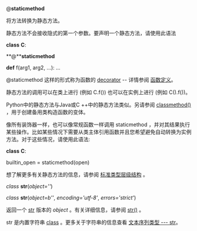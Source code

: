 @**staticmethod**

将方法转换为静态方法。 

静态方法不会接收隐式的第一个参数。要声明一个静态方法，请使用此语法

**class** **C**:

  **@****staticmethod**

  **def** f(arg1, arg2, ...): ...

 

@staticmethod 这样的形式称为函数的 [decorator](https://docs.python.org/zh-cn/3/glossary.html#term-decorator) -- 详情参阅 [函数定义](https://docs.python.org/zh-cn/3/reference/compound_stmts.html#function)。

静态方法的调用可以在类上进行 (例如 C.f()) 也可以在实例上进行 (例如 C().f())。 

Python中的静态方法与Java或C ++中的静态方法类似。另请参阅 [classmethod()](https://docs.python.org/zh-cn/3/library/functions.html?highlight=staticmethod#classmethod) ，用于创建备用类构造函数的变体。

像所有装饰器一样，也可以像常规函数一样调用 staticmethod ，并对其结果执行某些操作。比如某些情况下需要从类主体引用函数并且您希望避免自动转换为实例方法。对于这些情况，请使用此语法:

**class** **C**:

  builtin_open = staticmethod(open)

 

想了解更多有关静态方法的信息，请参阅 [标准类型层级结构](https://docs.python.org/zh-cn/3/reference/datamodel.html#types) 。

*class* **str**(*object=''*)

*class* **str**(*object=b''*, *encoding='utf-8'*, *errors='strict'*) 

返回一个 [str](https://docs.python.org/zh-cn/3/library/stdtypes.html#str) 版本的 *object* 。有关详细信息，请参阅 [str()](https://docs.python.org/zh-cn/3/library/stdtypes.html#str) 。

str 是内置字符串 [class](https://docs.python.org/zh-cn/3/glossary.html#term-class) 。更多关于字符串的信息查看 [文本序列类型 --- str](https://docs.python.org/zh-cn/3/library/stdtypes.html#textseq)。 
